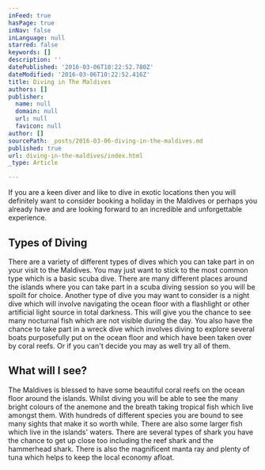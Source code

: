 ```yaml
---
inFeed: true
hasPage: true
inNav: false
inLanguage: null
starred: false
keywords: []
description: ''
datePublished: '2016-03-06T10:22:52.780Z'
dateModified: '2016-03-06T10:22:52.416Z'
title: Diving in The Maldives
authors: []
publisher:
  name: null
  domain: null
  url: null
  favicon: null
author: []
sourcePath: _posts/2016-03-06-diving-in-the-maldives.md
published: true
url: diving-in-the-maldives/index.html
_type: Article

---
```

If you are a keen diver and like to dive in exotic locations then you will definitely want to consider booking a holiday in the Maldives or perhaps you already have and are looking forward to an incredible and unforgettable experience.

## Types of Diving

There are a variety of different types of dives which you can take part in on your visit to the Maldives. You may just want to stick to the most common type which is a basic scuba dive. There are many different places around the islands where you can take part in a scuba diving session so you will be spoilt for choice. Another type of dive you may want to consider is a night dive which will involve navigating the ocean floor with a flashlight or other artificial light source in total darkness. This will give you the chance to see many nocturnal fish which are not visible during the day. You also have the chance to take part in a wreck dive which involves diving to explore several boats purposefully put on the ocean floor and which have been taken over by coral reefs. Or if you can't decide you may as well try all of them.

## What will I see?

The Maldives is blessed to have some beautiful coral reefs on the ocean floor around the islands. Whilst diving you will be able to see the many bright colours of the anemone and the breath taking tropical fish which live amongst them. With hundreds of different species you are bound to see many sights that make it so worth while. There are also some larger fish which live in the islands' waters. There are several types of shark you have the chance to get up close too including the reef shark and the hammerhead shark. There is also the magnificent manta ray and plenty of tuna which helps to keep the local economy afloat.